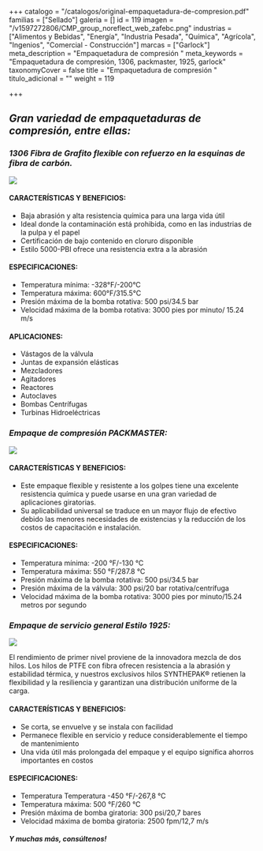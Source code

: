 +++
catalogo = "/catalogos/original-empaquetadura-de-compresion.pdf"
familias = ["Sellado"]
galeria = []
id = 119
imagen = "/v1597272806/CMP_group_noreflect_web_zafebc.png"
industrias = ["Alimentos y Bebidas", "Energía", "Industria Pesada", "Química", "Agrícola", "Ingenios", "Comercial - Construcción"]
marcas = ["Garlock"]
meta_description = "Empaquetadura de compresión "
meta_keywords = "Empaquetadura de compresión, 1306, packmaster, 1925, garlock"
taxonomyCover = false
title = "Empaquetadura de compresión "
titulo_adicional = ""
weight = 119

+++
## **_Gran variedad de empaquetaduras de compresión, entre ellas:_**

### _1306 Fibra de Grafito flexible con refuerzo en la esquinas de fibra de carbón._

![](https://res.cloudinary.com/novatec/v1597273023/style_1306_flexible_graphite_fm3bk6.jpg)

#### **CARACTERÍSTICAS Y BENEFICIOS:**

* Baja abrasión y alta resistencia química para una larga vida útil
* Ideal donde la contaminación está prohibida, como en las industrias de la pulpa y el papel
* Certificación de bajo contenido en cloruro disponible
* Estilo 5000-PBI ofrece una resistencia extra a la abrasión

#### **ESPECIFICACIONES:**

* Temperatura mínima: -328°F/-200°C
* Temperatura máxima: 600°F/315.5°C
* Presión máxima de la bomba rotativa: 500 psi/34.5 bar
* Velocidad máxima de la bomba rotativa: 3000 pies por minuto/ 15.24 m/s

#### **APLICACIONES:**

* Vástagos de la válvula
* Juntas de expansión elásticas
* Mezcladores
* Agitadores
* Reactores
* Autoclaves
* Bombas Centrífugas
* Turbinas Hidroeléctricas

### _Empaque de compresión PACKMASTER:_

![](https://res.cloudinary.com/novatec/v1597273126/PackMaster-6_1200x900_lwtv5h.jpg)

#### **CARACTERÍSTICAS Y BENEFICIOS:**

* Este empaque flexible y resistente a los golpes tiene una excelente resistencia química y puede usarse en una gran variedad de aplicaciones giratorias.
* Su aplicabilidad universal se traduce en un mayor flujo de efectivo debido las menores necesidades de existencias y la reducción de los costos de capacitación e instalación.

#### **ESPECIFICACIONES:**

* Temperatura mínima: -200 °F/-130 °C
* Temperatura máxima: 550 °F/287.8 °C
* Presión máxima de la bomba rotativa: 500 psi/34.5 bar
* Presión máxima de la válvula: 300 psi/20 bar rotativa/centrífuga
* Velocidad máxima de la bomba rotativa: 3000 pies por minuto/15.24 metros por segundo

### _Empaque de servicio general Estilo 1925:_

![](https://res.cloudinary.com/novatec/v1597273309/Style_1925_1200x900_fmcyeb.jpg)

El rendimiento de primer nivel proviene de la innovadora mezcla de dos hilos. Los hilos de PTFE con fibra ofrecen resistencia a la abrasión y estabilidad térmica, y nuestros exclusivos hilos SYNTHEPAK® retienen la flexibilidad y la resiliencia y garantizan una distribución uniforme de la carga.

#### **CARACTERÍSTICAS Y BENEFICIOS:**

* Se corta, se envuelve y se instala con facilidad
* Permanece flexible en servicio y reduce considerablemente el tiempo de mantenimiento
* Una vida útil más prolongada del empaque y el equipo significa ahorros importantes en costos

#### **ESPECIFICACIONES:**

* Temperatura Temperatura -450 °F/-267,8 °C
* Temperatura máxima: 500 °F/260 °C
* Presión máxima de bomba giratoria: 300 psi/20,7 bares
* Velocidad máxima de bomba giratoria: 2500 fpm/12,7 m/s

#### **_Y muchas más, consúltenos!_**